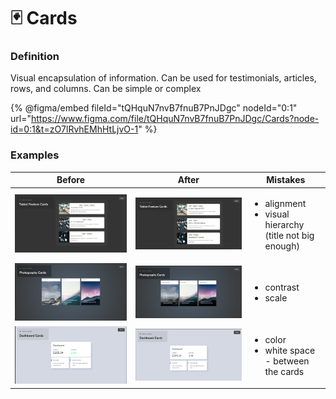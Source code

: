 # 🃏 Cards

### Definition

Visual encapsulation of information. Can be used for testimonials, articles, rows, and columns. Can be simple or complex

{% @figma/embed fileId="tQHquN7nvB7fnuB7PnJDgc" nodeId="0:1" url="https://www.figma.com/file/tQHquN7nvB7fnuB7PnJDgc/Cards?node-id=0:1&t=zO7lRvhEMhHtLjvO-1" %}

### Examples

| Before                                   | After                                       | Mistakes                                                                    |
| ---------------------------------------- | ------------------------------------------- | --------------------------------------------------------------------------- |
| ![](<../.gitbook/assets/image (22).png>) | ![](<../.gitbook/assets/image (14).png>)    | <ul><li>alignment</li><li>visual hierarchy (title not big enough)</li></ul> |
| ![](<../.gitbook/assets/image (11).png>) | ![](<../.gitbook/assets/image (1) (4).png>) | <ul><li>contrast</li><li>scale</li></ul>                                    |
| ![](<../.gitbook/assets/image (25).png>) | ![](<../.gitbook/assets/image (5).png>)     | <ul><li>color</li><li>white space - between the cards</li></ul>             |
